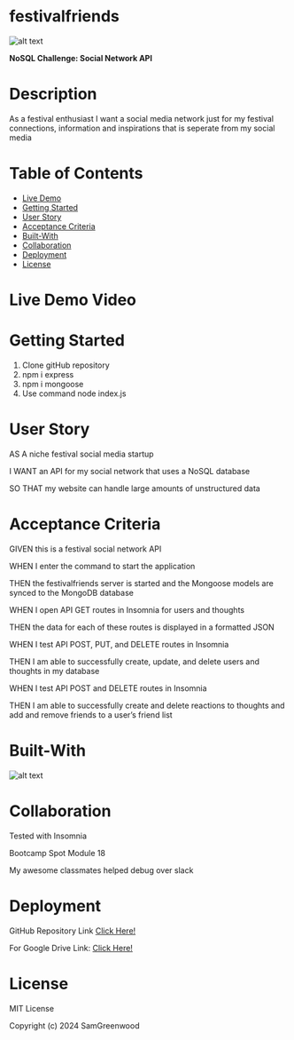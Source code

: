 # festivalfriends

![alt text](assets/festivalfriendslogo.png)

**NoSQL Challenge: Social Network API**

# Description

As a festival enthusiast I want a social media network just for my festival connections, information and inspirations that is seperate from my social media

# Table of Contents

- [Live Demo](#live-demo)
- [Getting Started](#getting-started)
- [User Story](#user-story)
- [Acceptance Criteria](#acceptance-criteria)
- [Built-With](#built-with)
- [Collaboration](#collaboration)
- [Deployment](#deployment)
- [License](#license)

# Live Demo Video

# Getting Started

1. Clone gitHub repository
2. npm i express
3. npm i mongoose
4. Use command node index.js

# User Story

AS A niche festival social media startup

I WANT an API for my social network that uses a NoSQL database

SO THAT my website can handle large amounts of unstructured data

# Acceptance Criteria

GIVEN  this is a festival social network API

WHEN I enter the command to start the application

THEN the festivalfriends server is started and the Mongoose models are synced to the MongoDB database

WHEN I open API GET routes in Insomnia for users and thoughts

THEN the data for each of these routes is displayed in a formatted JSON

WHEN I test API POST, PUT, and DELETE routes in Insomnia

THEN I am able to successfully create, update, and delete users and thoughts in my database

WHEN I test API POST and DELETE routes in Insomnia

THEN I am able to successfully create and delete reactions to thoughts and add and remove friends to a user’s friend list

# Built-With

![alt text](assets/built-with.png)

# Collaboration

Tested  with Insomnia

Bootcamp Spot Module 18

My awesome classmates helped debug over slack

# Deployment

GitHub Repository Link [Click Here!](https://github.com/SamGreenwood84/festivalfriends.git)

For Google Drive Link: [Click Here!]( https://)

# License

MIT License

Copyright (c) 2024 SamGreenwood
